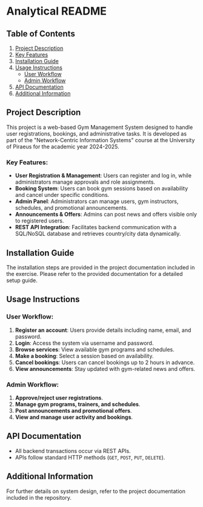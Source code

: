 # Analytical README

## Table of Contents
1. [Project Description](#project-description)
2. [Key Features](#key-features)
3. [Installation Guide](#installation-guide)
4. [Usage Instructions](#usage-instructions)
   - [User Workflow](#user-workflow)
   - [Admin Workflow](#admin-workflow)
5. [API Documentation](#api-documentation)
6. [Additional Information](#additional-information)

## Project Description
This project is a web-based Gym Management System designed to handle user registrations, bookings, and administrative tasks. It is developed as part of the "Network-Centric Information Systems" course at the University of Piraeus for the academic year 2024-2025.

### Key Features:
- **User Registration & Management**: Users can register and log in, while administrators manage approvals and role assignments.
- **Booking System**: Users can book gym sessions based on availability and cancel under specific conditions.
- **Admin Panel**: Administrators can manage users, gym instructors, schedules, and promotional announcements.
- **Announcements & Offers**: Admins can post news and offers visible only to registered users.
- **REST API Integration**: Facilitates backend communication with a SQL/NoSQL database and retrieves country/city data dynamically.

## Installation Guide
The installation steps are provided in the project documentation included in the exercise. Please refer to the provided documentation for a detailed setup guide.

## Usage Instructions

### User Workflow:
1. **Register an account**: Users provide details including name, email, and password.
2. **Login**: Access the system via username and password.
3. **Browse services**: View available gym programs and schedules.
4. **Make a booking**: Select a session based on availability.
5. **Cancel bookings**: Users can cancel bookings up to 2 hours in advance.
6. **View announcements**: Stay updated with gym-related news and offers.

### Admin Workflow:
1. **Approve/reject user registrations**.
2. **Manage gym programs, trainers, and schedules**.
3. **Post announcements and promotional offers**.
4. **View and manage user activity and bookings**.

## API Documentation
- All backend transactions occur via REST APIs.
- APIs follow standard HTTP methods (`GET`, `POST`, `PUT`, `DELETE`).

## Additional Information
For further details on system design, refer to the project documentation included in the repository.
